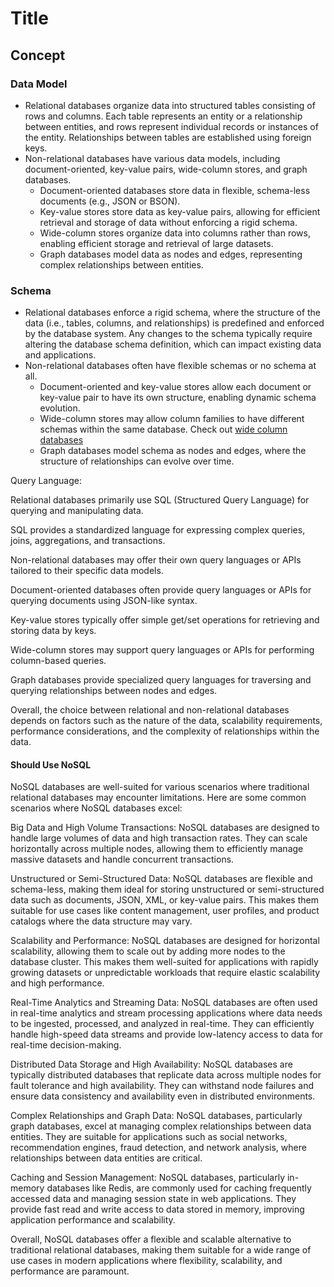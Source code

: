 # Title

## Concept

### Data Model

* Relational databases organize data into structured tables consisting of rows and columns. Each table represents an entity or a relationship between entities, and rows represent individual records or instances of the entity. Relationships between tables are established using foreign keys.
* Non-relational databases have various data models, including document-oriented, key-value pairs, wide-column stores, and graph databases.
  * Document-oriented databases store data in flexible, schema-less documents (e.g., JSON or BSON).
  * Key-value stores store data as key-value pairs, allowing for efficient retrieval and storage of data without enforcing a rigid schema.
  * Wide-column stores organize data into columns rather than rows, enabling efficient storage and retrieval of large datasets.
  * Graph databases model data as nodes and edges, representing complex relationships between entities.

### Schema

* Relational databases enforce a rigid schema, where the structure of the data (i.e., tables, columns, and relationships) is predefined and enforced by the database system. Any changes to the schema typically require altering the database schema definition, which can impact existing data and applications.
* Non-relational databases often have flexible schemas or no schema at all.
  * Document-oriented and key-value stores allow each document or key-value pair to have its own structure, enabling dynamic schema evolution.
  * Wide-column stores may allow column families to have different schemas within the same database. Check out [wide column databases](https://dandkim.com/wide-column-databases/)
  * Graph databases model schema as nodes and edges, where the structure of relationships can evolve over time.

Query Language:

Relational databases primarily use SQL (Structured Query Language) for querying and manipulating data.

SQL provides a standardized language for expressing complex queries, joins, aggregations, and transactions.

Non-relational databases may offer their own query languages or APIs tailored to their specific data models.

Document-oriented databases often provide query languages or APIs for querying documents using JSON-like syntax.

Key-value stores typically offer simple get/set operations for retrieving and storing data by keys.

Wide-column stores may support query languages or APIs for performing column-based queries.

Graph databases provide specialized query languages for traversing and querying relationships between nodes and edges.

Overall, the choice between relational and non-relational databases depends on factors such as the nature of the data, scalability requirements, performance considerations, and the complexity of relationships within the data.

#### Should Use NoSQL

NoSQL databases are well-suited for various scenarios where traditional relational databases may encounter limitations. Here are some common scenarios where NoSQL databases excel:

Big Data and High Volume Transactions: NoSQL databases are designed to handle large volumes of data and high transaction rates. They can scale horizontally across multiple nodes, allowing them to efficiently manage massive datasets and handle concurrent transactions.

Unstructured or Semi-Structured Data: NoSQL databases are flexible and schema-less, making them ideal for storing unstructured or semi-structured data such as documents, JSON, XML, or key-value pairs. This makes them suitable for use cases like content management, user profiles, and product catalogs where the data structure may vary.

Scalability and Performance: NoSQL databases are designed for horizontal scalability, allowing them to scale out by adding more nodes to the database cluster. This makes them well-suited for applications with rapidly growing datasets or unpredictable workloads that require elastic scalability and high performance.

Real-Time Analytics and Streaming Data: NoSQL databases are often used in real-time analytics and stream processing applications where data needs to be ingested, processed, and analyzed in real-time. They can efficiently handle high-speed data streams and provide low-latency access to data for real-time decision-making.

Distributed Data Storage and High Availability: NoSQL databases are typically distributed databases that replicate data across multiple nodes for fault tolerance and high availability. They can withstand node failures and ensure data consistency and availability even in distributed environments.

Complex Relationships and Graph Data: NoSQL databases, particularly graph databases, excel at managing complex relationships between data entities. They are suitable for applications such as social networks, recommendation engines, fraud detection, and network analysis, where relationships between data entities are critical.

Caching and Session Management: NoSQL databases, particularly in-memory databases like Redis, are commonly used for caching frequently accessed data and managing session state in web applications. They provide fast read and write access to data stored in memory, improving application performance and scalability.

Overall, NoSQL databases offer a flexible and scalable alternative to traditional relational databases, making them suitable for a wide range of use cases in modern applications where flexibility, scalability, and performance are paramount.
